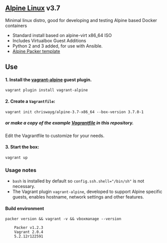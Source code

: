 ## [Alpine Linux](http://alpinelinux.org) v3.7

Minimal linux distro, good for developing and testing Alpine based Docker containers

* Standard install based on alpine-virt x86_64 ISO
* Includes Virtualbox Guest Additions
* Python 2 and 3 added, for use with Ansible.
* [Alpine Packer template](https://github.com/chriswayg/packer-templates/alpine-3.7-x86_64.json)

## Use

#### 1. Install the [vagrant-alpine](https://github.com/maier/vagrant-alpine) guest plugin.

```
vagrant plugin install vagrant-alpine
```

#### 2. Create a `Vagrantfile`:

```
vagrant init chriswayg/alpine-3.7-x86_64 --box-version 3.7.0-1
```

##### or make a copy of the example [Vagrantfile](https://github.com/chriswayg/packer-templates/blob/master/alpine3.7/Vagrantfile) in this repository.

Edit the Vagrantfile to customize for your needs.

#### 3. Start the box:

```
vagrant up
```

### Usage notes

* `bash` is installed by default so `config.ssh.shell="/bin/sh"` is not necessary.
* The Vagrant plugin `vagrant-alpine`, developed to support Alpine specific guests, enables hostname, network settings and other features.

#### Build environment

```shell
packer version && vagrant -v && vboxmanage --version

	Packer v1.2.3
	Vagrant 2.0.4
	5.2.12r122591
```
